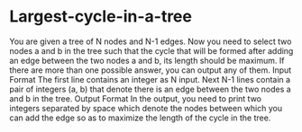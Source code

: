 # Largest-cycle-in-a-tree
You are given a tree of N nodes and N-1 edges. Now you need to select two nodes a
and b in the tree such that the cycle that will be formed after adding an edge between
the two nodes a and b, its length should be maximum. If there are more than one
possible answer, you can output any of them.
Input Format
The first line contains an integer as N input. Next N-1 lines contain a pair of integers
(a, b) that denote there is an edge between the two nodes a and b in the tree.
Output Format
In the output, you need to print two integers separated by space which denote the
nodes between which you can add the edge so as to maximize the length of the cycle
in the tree.
